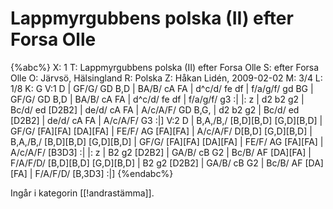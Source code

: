 # Lappmyrgubbens polska (II) efter Forsa Olle

{%abc%}
X: 1
T: Lappmyrgubbens polska (II) efter Forsa Olle
S: efter Forsa Olle
O: Järvsö, Hälsingland
R: Polska
Z: Håkan Lidén, 2009-02-02
M: 3/4
L: 1/8
K: G
V:1
D | GF/G/ GD B,D | BA/B/ cA FA | d^c/d/  fe df | f/a/g/f/ gd BG |
GF/G/ GD B,D | BA/B/ cA FA | d^c/d/  fe df | f/a/g/f/ g3 :|
|: z | d2 b2 g2 | Bc/d/ ed [D2B2] | de/d/ cA FA | A/c/A/F/ GD B,G, |
d2 b2 g2 | Bc/d/ ed [D2B2] | de/d/ cA FA | A/c/A/F/ G3 :|]
V:2
D | B,A,/B,/ [B,D][B,D] [G,D][B,D] | GF/G/ [FA][FA] [DA][FA] | FE/F/ AG [FA][FA] | A/c/A/F/ D[B,D] [G,D][B,D] |
B,A,/B,/ [B,D][B,D] [G,D][B,D] | GF/G/ [FA][FA] [DA][FA] | FE/F/ AG [FA][FA] | A/c/A/F/ [B3D3] :|
|: z | B2 g2 [D2B2] | GA/B/ cB G2 | Bc/B/ AF [DA][FA] | F/A/F/D/ [B,D][B,D] [G,D][B,D] |
B2 g2 [D2B2] | GA/B/ cB G2 | Bc/B/ AF [DA][FA] | F/A/F/D/ [B,3D3] :|]
{%endabc%}

Ingår i kategorin [[!andrastämma]].


